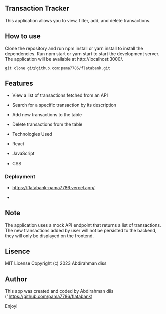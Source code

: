 ##  Transaction Tracker
This application allows you to view, filter, add, and delete transactions.

## How to use
Clone the repository and run npm install or yarn install to install the dependencies. Run npm start or yarn start to start the development server. The application will be available at http://localhost:3000/.

```
git clone git@github.com:pama7786/flatabank.git

```


## Features
- View a list of transactions fetched from an API
- Search for a specific transaction by its description
- Add new transactions to the table
- Delete transactions from the table
- Technologies Used

-  React

- JavaScript

-  CSS

### Deployment

- https://flatabank-pama7786.vercel.app/

- 

## Note

The application uses a mock API endpoint that returns a list of transactions. The new transactions added by user will not be persisted to the backend, they will only be displayed on the frontend.

## Lisence
MIT License Copyright (c) 2023 Abdirahman diss 

## Author
This app was created and coded by Abdirahman diis ("https://github.com/pama7786/flatabank)


Enjoy!

